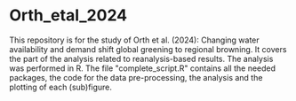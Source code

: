 # Orth_etal_2024
This repository is for the study of Orth et al. (2024): Changing water availability and demand shift global greening to regional browning. It covers the part of the analysis related to reanalysis-based results. 
The analysis was performed in R. The file "complete_script.R" contains all the needed packages, the code for the data pre-processing, the analysis and the plotting of each (sub)figure.
